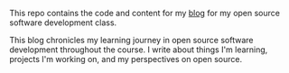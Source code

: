 This repo contains the code and content for my [blog](https://ossd-s24.github.io/shriyakalakata-weekly/ "Shriya Kalakata's Open Source Blog") for my open source software development class.

This blog chronicles my learning journey in open source software development throughout the course. I write about things I'm learning, projects I'm working on, and my perspectives on open source.